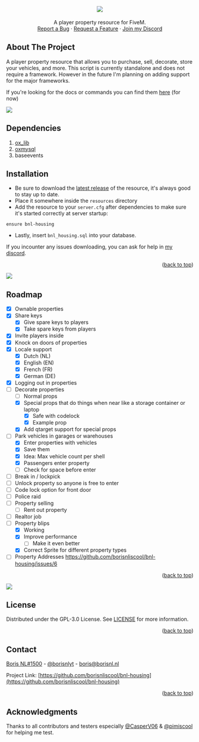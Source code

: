 <div id="top"></div>

<br />
<div align="center">

  <h1 align="center"><img src="https://i.imgur.com/efWK1Rc.png"></h1>

  <p align="center">
    A player property resource for FiveM.
    <br />
    <a href="https://github.com/borisnliscool/bnl-housing/issues">Report a Bug</a>
    ·
    <a href="https://github.com/borisnliscool/bnl-housing/issues">Request a Feature</a>
    ·
    <a href="https://borisnl.nl/discord">Join my Discord</a>
  </p>
</div>

## About The Project

A player property resource that allows you to purchase, sell, decorate, store your vehicles, and more. This script is currently standalone and does not require a framework. However in the future I'm planning on adding support for the major frameworks.

If you're looking for the docs or commands you can find them [here](https://github.com/borisnliscool/bnl-housing/blob/main/DOCS.md) (for now)

<img src="https://user-images.githubusercontent.com/60477582/171034076-a15f0d8e-8216-487e-a51a-e01322c316c7.png">

## Dependencies

1. [ox_lib](https://github.com/overextended/ox_lib)
2. [oxmysql](https://github.com/overextended/oxmysql)
3. baseevents

## Installation

- Be sure to download the [latest release](https://github.com/borisnliscool/bnl-housing/releases) of the resource, it's always good to stay up to date.
- Place it somewhere inside the `resources` directory
- Add the resource to your `server.cfg` after dependencies to make sure it's started correctly at server startup:
```
ensure bnl-housing
```
- Lastly, insert `bnl_housing.sql` into your database.

If you incounter any issues downloading, you can ask for help in [my discord](https://borisnl.nl/discord).

<p align="right">(<a href="#top">back to top</a>)</p>

<img src="https://user-images.githubusercontent.com/60477582/171034076-a15f0d8e-8216-487e-a51a-e01322c316c7.png">

## Roadmap

- [x] Ownable properties
- [x] Share keys
  - [x] Give spare keys to players
  - [x] Take spare keys from players 
- [x] Invite players inside
- [x] Knock on doors of properties
- [x] Locale support
  - [x] Dutch (NL)
  - [x] English (EN)
  - [x] French (FR)
  - [x] German (DE)
- [x] Logging out in properties
- [ ] Decorate properties
  - [ ] Normal props
  - [x] Special props that do things when near like a storage container or laptop
    - [x] Safe with codelock
    - [x] Example prop
  - [x] Add qtarget support for special props
- [ ] Park vehicles in garages or warehouses
  - [x] Enter properties with vehicles
  - [x] Save them
  - [x] Idea: Max vehicle count per shell
  - [x] Passengers enter property
  - [ ] Check for space before enter
- [ ] Break in / lockpick
- [ ] Unlock property so anyone is free to enter
- [ ] Code lock option for front door
- [ ] Police raid
- [ ] Property selling
  - [ ] Rent out property
- [ ] Realtor job
- [ ] Property blips
  - [x] Working
  - [x] Improve performance
    - [ ] Make it even better
  - [x] Correct Sprite for different property types
 - [ ] Property Addresses https://github.com/borisnliscool/bnl-housing/issues/6

<p align="right">(<a href="#top">back to top</a>)</p>

<img src="https://user-images.githubusercontent.com/60477582/171034076-a15f0d8e-8216-487e-a51a-e01322c316c7.png">

## License

Distributed under the GPL-3.0 License. See [LICENSE](https://github.com/borisnliscool/bnl-housing/blob/main/LICENSE) for more information.

<p align="right">(<a href="#top">back to top</a>)</p>


## Contact

[Boris NL#1500](https://borisnl.nl/discord) - [@borisnlyt](https://twitter.com/borisnlyt) - [boris@borisnl.nl](mailto:boris@borisnl.nl)

Project Link: [https://github.com/borisnliscool/bnl-housing](https://github.com/borisnliscool/bnl-housing)

<p align="right">(<a href="#top">back to top</a>)</p>

## Acknowledgments

Thanks to all contributors and testers especially [@CasperV06](https://github.com/CasperV06) & [@pimiscool](https://github.com/pimiscool) for helping me test.
